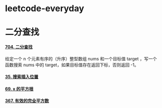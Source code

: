 # leetcode-everyday
# 二分查找

#### [704. 二分查找](https://leetcode.cn/problems/binary-search/)

给定一个 n 个元素有序的（升序）整型数组 nums 和一个目标值 target  ，写一个函数搜索 nums 中的 target，如果目标值存在返回下标，否则返回 -1。



#### [35. 搜索插入位置](https://leetcode.cn/problems/search-insert-position/)

#### [69. x 的平方根 ](https://leetcode.cn/problems/sqrtx/)

#### [367. 有效的完全平方数](https://leetcode.cn/problems/valid-perfect-square/)


